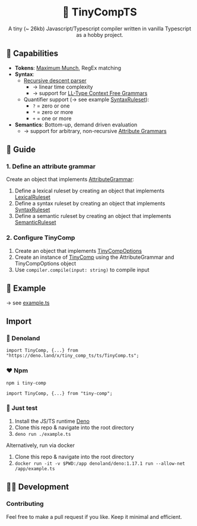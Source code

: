 

<div align="center"> 
<h1>🤖 TinyCompTS</h1>

A tiny (~ 26kb) Javascript/Typescript compiler written in vanilla Typescript as a hobby project.
</div>

## 🦾 Capabilities

- **Tokens**: [Maximum Munch](https://en.wikipedia.org/wiki/Maximal_munch), RegEx matching
- **Syntax**: 
  - [Recursive descent parser](https://en.wikipedia.org/wiki/Recursive_descent_parser)
    - → linear time complexity
    - → support for [LL-Type Context Free Grammars](https://en.wikipedia.org/wiki/LL_grammar)
  - Quantifier support (→ see example [SyntaxRuleset](/ts/attributeGrammar/syntaxRuleset.ts)):
    - `?` = zero or one
    - `*` = zero or more
    - `+` = one or more
- **Semantics**: Bottom-up, demand driven evaluation
  - → support for arbitrary, non-recursive [Attribute Grammars](https://en.wikipedia.org/wiki/Attribute_grammar)

## 📖 Guide

### 1. Define an **attribute grammar**

Create an object that implements [AttributeGrammar](/ts/attributeGrammar/attributeGrammar.ts):

1. Define a lexical ruleset by creating an object that implements [LexicalRuleset](/ts/attributeGrammar/lexicalRuleset.ts)
2. Define a syntax ruleset by creating an object that implements [SyntaxRuleset](/ts/attributeGrammar/syntaxRuleset.ts)
3. Define a semantic ruleset by creating an object that implements [SemanticRuleset](/ts/attributeGrammar/semanticRuleset.ts)

### 2. Configure TinyComp

1. Create an object that implements [TinyCompOptions](/ts/TinyComp.ts)
2. Create an instance of [TinyComp](/ts/TinyComp.ts) using the AttributeGrammar and TinyCompOptions object
3. Use `compiler.compile(input: string)` to compile input

## 📔 Example 

→ see [example.ts](/example.ts)

## Import

### 🦖 Denoland

```
import TinyComp, {...} from "https://deno.land/x/tiny_comp_ts/ts/TinyComp.ts";
```

### ❤️ Npm

```
npm i tiny-comp

import TinyComp, {...} from "tiny-comp";
```

### 🧪 Just test

1. Install the JS/TS runtime [Deno](https://deno.land/)
2. Clone this repo & navigate into the root directory
3. ```deno run ./example.ts```

Alternatively, run via docker

1. Clone this repo & navigate into the root directory
2. ```docker run -it -v $PWD:/app denoland/deno:1.17.1 run --allow-net /app/example.ts```

## 👨‍💻 Development

### Contributing

Feel free to make a pull request if you like. Keep it minimal and efficient.
